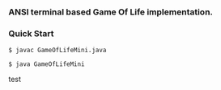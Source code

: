 ### ANSI terminal based Game Of Life implementation.

### Quick Start

```console
$ javac GameOfLifeMini.java

$ java GameOfLifeMini

```
test